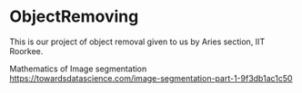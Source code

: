 # ObjectRemoving
This is our project of object removal given to us by Aries section, IIT Roorkee.

Mathematics of Image segmentation 
https://towardsdatascience.com/image-segmentation-part-1-9f3db1ac1c50
